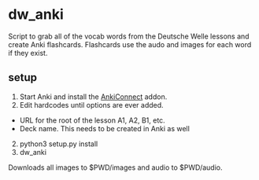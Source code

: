 # dw_anki
Script to grab all of the vocab words from the Deutsche Welle lessons and create Anki flashcards. Flashcards use the audo and images for each word if they exist.

## setup
1. Start Anki and install the [AnkiConnect](https://ankiweb.net/shared/info/2055492159) addon.
2. Edit hardcodes until options are ever added.
- URL for the root of the lesson A1, A2, B1, etc.
- Deck name. This needs to be created in Anki as well
2. python3 setup.py install
3. dw_anki

Downloads all images to $PWD/images and audio to $PWD/audio.
